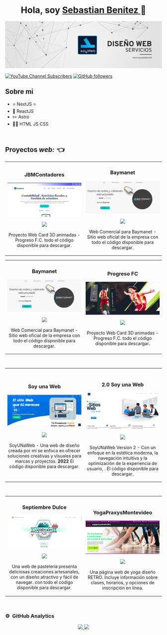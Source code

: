 <div align="center">
<h1 align="center">Hola, soy <a href="https://aristi.dev">Sebastian Benitez </a> 👋</h1>
</div>
<img src="Beige & Black Geometric Technology LinkedIn Banner (1).png">

[![YouTube Channel Subscribers](https://img.shields.io/youtube/channel/subscribers/UCL7VlKtuss6B_7fWdYfRHiA?style=social)](https://youtube.com/UCL7VlKtuss6B_7fWdYfRHiA?sub_confirmation=1)
[![GitHub followers](https://img.shields.io/github/followers/bmsebastian2?style=social)](https://github.com/bmsebastian2)


## Sobre mi

- ⭐ NextJS ⭐ 
- 📲 ReactJS  
- ✏️ Astro
- 🧑‍🏫 HTML JS CSS
<br>

## Proyectos *web: 👈*

<table>
<tr>
  <td width="50%">
<h3 align="center">JBMContadores</h3>
<div align="center">
<a href="https://www.jbmcontadores.uy" target="_blank"><img src="Portada.png" width="400" alt="Curso Kotlin Multiplatform"></a>
  <br>
<p>
<a href="https://github.com/bmsebastian2/jbmcontadores" target="_blank">
<img src="https://img.shields.io/badge/C%C3%93DIGO-cfaae0?style=for-the-badge&logo=github&logoColor=black">
</a>
</p>  
<p>Proyecto Web Card 3D animadas </strong> - Progreso F.C. <strong></strong> todo el código disponible para descargar.</p>
</div>                                                                                      
</td>  
<td width="50%">
<h3 align="center">Baymanet</h3>
<div align="center">
<a href="https://github.com/bmsebastian2/baymanet_2" target="_blank"><img src="baymanet.PNG" width="400" alt="Curso intermedio Android"></a>
<p>
<a href="https://github.com/ArisGuimera/Android-Expert-Intermedio" target="_blank">
<img src="https://img.shields.io/badge/CÓDIGO-ff9?style=for-the-badge&logo=github&logoColor=black">
</a>
</p>
<p>Web Comercial para Baymanet</strong> - Sitio web oficial de la empresa <strong></strong> con todo el código disponible para descargar.</p>
</div>                                                                                     
</td>     

</table>                                                                                 
</div>

<table>
<tr>
<td width="50%">
<h3 align="center">Baymanet</h3>
<div align="center">
<a href="https://github.com/bmsebastian2/baymanet_2" target="_blank"><img src="baymanet.PNG" width="400" alt="Curso intermedio Android"></a>
<p>
<a href="https://github.com/ArisGuimera/Android-Expert-Intermedio" target="_blank">
<img src="https://img.shields.io/badge/CÓDIGO-ff9?style=for-the-badge&logo=github&logoColor=black">
</a>
</p>
<p>Web Comercial para Baymanet</strong> - Sitio web oficial de la empresa <strong></strong> con todo el código disponible para descargar.</p>
</div>                                                                                     
</td>     
<td width="50%">
<h3 align="center">Progreso FC</h3>
<div align="center">
<a href="https://sebastianbenitezq.netlify.app/" target="_blank"><img src="Progreso.PNG" width="400" alt="Curso Kotlin Multiplatform"></a>
  <br>
<p>
<a href="https://github.com/bmsebastian2/FCPROGRESO" target="_blank">
<img src="https://img.shields.io/badge/C%C3%93DIGO-cfaae0?style=for-the-badge&logo=github&logoColor=black">
</a>
</p>  
<p>Proyecto Web Card 3D animadas </strong> - Progreso F.C. <strong></strong> todo el código disponible para descargar.</p>
</div>                                                                                      
</td>  
</table>                                                                                 
</div>

<br>
<table>
<tr>
<td width="50%">
<h3 align="center">Soy una Web</h3>
<div align="center">
<a href="https://soyunaweb.netlify.app/" target="_blank"><img src="soyunaweb.PNG" width="400" alt="Soy una web v1"></a>
<p>
<a href="https://github.com/bmsebastian2/soyunaweb" target="_blank">
<img src="https://img.shields.io/badge/CÓDIGO-ff9?style=for-the-badge&logo=github&logoColor=black">
</a>
</p>
<p>SoyUNaWeb</strong> - Una web de diseño creada por mí se enfoca en ofrecer soluciones creativas y visuales para marcas y proyectos. <strong>2022</strong> El código disponible para descargar.</p>
</div>                                                                                      
</td>
<td width="50%">
<br>
<h3 align="center">2.0 Soy una Web</h3>
<div align="center">                                       
<a href="https://soyunaweb-next.vercel.app/" target="_blank"><img src="web2.PNG" width="400" alt="Soy una Web v2"></a>
<br>
<p>
<a href="https://github.com/bmsebastian2/soyunaweb_Next" target="_blank">
<img src="https://img.shields.io/badge/C%C3%93DIGO-80ffaa?style=for-the-badge&logo=github&logoColor=black">
</a>
</p> 
<p>SoyUNaWeb Version 2</strong> -  Con un enfoque en la estética moderna, la navegación intuitiva y la optimización de la experiencia de usuario, . <strong></strong> El código disponible para descargar.</p>
</div>
</td>  
</table>                                                                                 
</div>

<br>

<table>
<tr>
<td width="50%">
<h3 align="center">Septiembre Dulce</h3>
<div align="center">
<a href="https://septiembredulce.netlify.app/" target="_blank"><img src="Septiembre.PNG" width="400" alt="Curso básico android"></a>
<p>
<a href="https://github.com/bmsebastian2/septiembredulce" target="_blank">
<img src="https://img.shields.io/badge/CÓDIGO-ff9?style=for-the-badge&logo=github&logoColor=black">
</a>

</p>
<p>Una web de pastelería presenta deliciosas creaciones artesanales, con un diseño atractivo y fácil de navegar. con todo el código disponible para descargar.</p>
</div>
                                                                                      
</td>

<td width="50%">
               <br>
<h3 align="center">YogaPraxysMontevideo</h3>
<div align="center">                                       
<a href="https://yogapraxyzmontevideo.netlify.app/" target="_blank"><img src="yoga.PNG" width="400" alt="Curso arquitectura MVVM"></a>
<br>
<p>
<a href="https://github.com/bmsebastian2/YogaPraxysmontevideo" target="_blank">
<img src="https://img.shields.io/badge/C%C3%93DIGO-80ffaa?style=for-the-badge&logo=github&logoColor=black">
</a>

</p>
</p>Una página web de yoga diseño RETRO. Incluye información sobre clases, horarios, y opciones de inscripción en línea.</p>
</div>                                                             
</table>                                                                                 
</div>
<br>


### ⚙️ &nbsp;GitHub Analytics

<p align="center">
<a href="https://github.com/bmsebastian2">
  <img height="180em" src="https://github-readme-stats-eight-theta.vercel.app/api?username=bmsebastian2&show_icons=true&theme=algolia&include_all_commits=true&count_private=true"/>
  <img height="180em" src="https://github-readme-stats-eight-theta.vercel.app/api/top-langs/?username=bmsebastian2&layout=compact&langs_count=8&theme=algolia"/>
</a>
</p>

